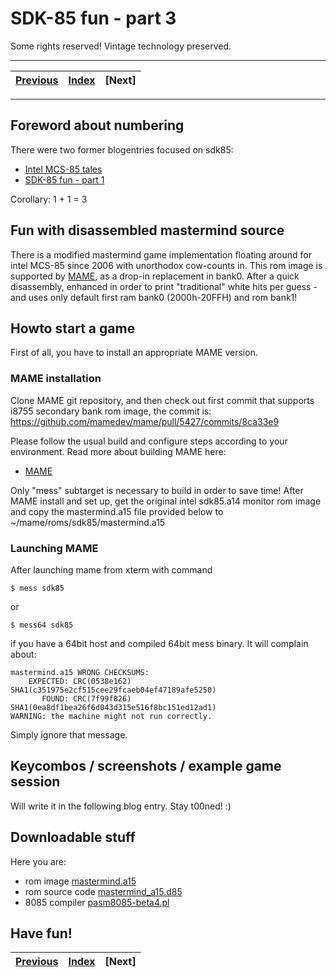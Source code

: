 # SDK-85 fun - part 3

Some rights reserved! Vintage technology preserved.

---

[Previous](../sdk85funpart1) | [Index](../../../../) | [Next]
--- | --- | ---

---

## Foreword about numbering

There were two former blogentries focused on sdk85:
- [Intel MCS-85 tales](dt/intelmcs85tales)
- [SDK-85 fun - part 1](dt/sdk85funpart1)

Corollary: 1 + 1 = 3

## Fun with disassembled mastermind source

There is a modified mastermind game implementation floating around for intel
MCS-85 since 2006 with unorthodox cow-counts in. This rom image is supported
by [MAME](https://github.com/mamedev/mame), as a drop-in replacement in bank0.
After a quick disassembly, enhanced in order to print "traditional" white hits
per guess - and uses only default first ram bank0 (2000h-20FFH) and rom bank1!

## Howto start a game

First of all, you have to install an appropriate MAME version.

### MAME installation

Clone MAME git
repository, and then check out first commit that supports i8755 secondary bank
rom image, the commit is:
https://github.com/mamedev/mame/pull/5427/commits/8ca33e9

Please follow the usual build and configure steps according to your environment.
Read more about building MAME here:

- [MAME](https://github.com/mamedev/mame)

Only "mess" subtarget is necessary to build in order to save time!
After MAME install and set up, get the original intel sdk85.a14 monitor rom image
and copy the mastermind.a15 file provided below to ~/mame/roms/sdk85/mastermind.a15

### Launching MAME

After launching mame from xterm with command

```
$ mess sdk85
```

or

```
$ mess64 sdk85
```

if you have a 64bit host and compiled 64bit mess binary. It will complain about:

```
mastermind.a15 WRONG CHECKSUMS:
    EXPECTED: CRC(0538e162) SHA1(c351975e2cf515cee29fcaeb04ef47189afe5250)
       FOUND: CRC(7f99f826) SHA1(0ea8df1bea26f6d043d315e516f8bc151ed12ad1)
WARNING: the machine might not run correctly.
```

Simply ignore that message.

## Keycombos / screenshots / example game session

Will write it in the following blog entry. Stay t00ned! :)

## Downloadable stuff

Here you are:

- rom image [mastermind.a15](./mastermind.a15)
- rom source code [mastermind_a15.d85](./mastermind_a15.d85)
- 8085 compiler [pasm8085-beta4.pl](../sdk85funpart1/pasm8085-beta4.pl)

## Have fun!

[Previous](../sdk85funpart1) | [Index](../../../../) | [Next]
--- | --- | ---
